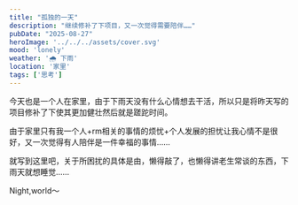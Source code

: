 ```yaml
---
title: "孤独的一天"
description: "继续修补了下项目，又一次觉得需要陪伴……"
pubDate: "2025-08-27"
heroImage: '../../../assets/cover.svg'
mood: 'lonely'
weather: '🌧️ 下雨'
location: '家里'
tags: ['思考']
---
```


今天也是一个人在家里，由于下雨天没有什么心情想去干活，所以只是将昨天写的项目修补了下使其更加健壮然后就是蹉跎时间。

由于家里只有我一个人+rm相关的事情的烦忧+个人发展的担忧让我心情不是很好，又一次觉得有人陪伴是一件幸福的事情……

就写到这里吧，关于所困扰的具体是由，懒得敲了，也懒得讲老生常谈的东西，下雨天就想睡觉……

Night,world～
